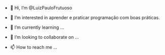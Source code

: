 - 👋 Hi, I’m @LuizPauloFrutuoso
- 👀 I’m interested in  aprender e praticar programação com boas práticas.
- 🌱 I’m currently learning ...

- 💞️ I’m looking to collaborate on ...
- 📫 How to reach me ...

<!---
LuizPauloFrutuoso/LuizPauloFrutuoso is a ✨ special ✨ repository because its `README.md` (this file) appears on your GitHub profile.
You can click the Preview link to take a look at your changes.
--->
